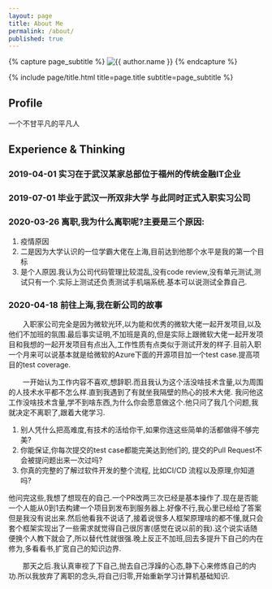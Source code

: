 ```yaml
---
layout: page
title: About Me
permalink: /about/
published: true
---
```


<div class="page" markdown="1">

{% capture page_subtitle %}
<img
    class="me"
    alt="{{ author.name }}"
    src="{{ site.author.photo | relative_url }}"
    srcset="{{ site.author.photo2x | relative_url }} 2x"
/>
{% endcapture %}

{% include page/title.html title=page.title subtitle=page_subtitle %}

## Profile

一个不甘平凡的平凡人

## Experience & Thinking
### 2019-04-01 实习在于武汉某家总部位于福州的传统金融IT企业

### 2019-07-01 毕业于武汉一所双非大学 与此同时正式入职实习公司

### 2020-03-26 离职,我为什么离职呢?主要是三个原因:
1. 疫情原因
2. 二是因为大学认识的一位学霸大佬在上海,目前达到他那个水平是我的第一个目标
3. 是个人原因.我认为公司代码管理比较混乱,没有code review,没有单元测试,测试只有一个.实际上测试还负责测试手机端系统.基本可以说测试全靠自己.

### 2020-04-18 前往上海,我在新公司的故事

&emsp;&emsp;入职家公司完全是因为微软光环,以为能和优秀的微软大佬一起开发项目,以及他们不加班的氛围.最后事实证明,不加班是真的,但是实际上跟微软大佬一起开发项目和我想的一起开发项目有点出入,工作性质有点类似于测试开发的样子.目前入职一个月来可以说基本就是给微软的Azure下面的开源项目加一个test case.提高项目的test coverage.

&emsp;&emsp;一开始认为工作内容不喜欢,想辞职.而且我认为这个活没啥技术含量,以为周围的人技术水平都不怎么样.直到我遇到了有就坐我隔壁的热心的技术大佬.
我问他这工作没啥技术含量,学不到啥东西,为什么你会愿意做这个.他只问了我几个问题,我就决定不离职了,跟着大佬学习.
1. 别人凭什么把高难度,有技术的活给你干,如果你连这些简单的活都做得不够完美?
2. 你能保证,你每次提交的test case都能完美达到他们的, 提交的Pull Request不会被提问题出来一次过吗?
3. 你真的完整的了解过软件开发的整个流程, 比如CI/CD 流程以及原理,你知道吗?

他问完这些,我想了想现在的自己.一个PR改两三次已经是基本操作了.现在是否能一个人能从0到1去构建一个项目到发布到服务器上.好像不行,我心里已经给了答案但是我没有说出来.然后他看我不说话了,接着说很多人框架原理啥的都不懂,就只会套个框架实现出了一些需求就觉得自己很厉害(感觉在说以前的我).这个说实话随便换个人教下就会了,所以替代性就很强.晚上反正不加班,回去多提升下自己的内在修为,多看看书,扩宽自己的知识边界.

&emsp;&emsp;那天之后.我认真审视了下自己,抛去自己浮躁的心态,静下心来修炼自己的内功.所以我放弃了离职的念头,将自己归零,开始重新学习计算机基础知识.

</div>
